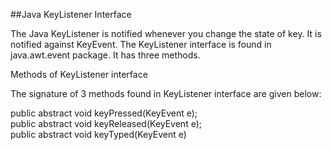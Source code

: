 ##Java KeyListener Interface

The Java KeyListener is notified whenever you change the state of key. It is notified against KeyEvent. The KeyListener interface is found in java.awt.event package. It has three methods.

Methods of KeyListener interface

The signature of 3 methods found in KeyListener interface are given below:

public abstract void keyPressed(KeyEvent e);  
public abstract void keyReleased(KeyEvent e);  
public abstract void keyTyped(KeyEvent e)